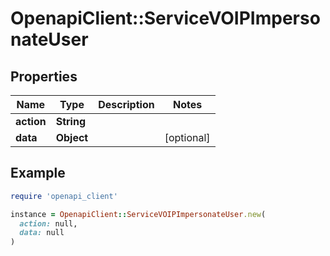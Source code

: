 # OpenapiClient::ServiceVOIPImpersonateUser

## Properties

| Name | Type | Description | Notes |
| ---- | ---- | ----------- | ----- |
| **action** | **String** |  |  |
| **data** | **Object** |  | [optional] |

## Example

```ruby
require 'openapi_client'

instance = OpenapiClient::ServiceVOIPImpersonateUser.new(
  action: null,
  data: null
)
```

